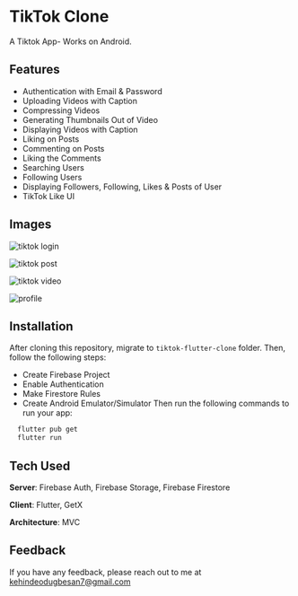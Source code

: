 # TikTok Clone

A Tiktok App- Works on Android. 

## Features
- Authentication with Email & Password
- Uploading Videos with Caption
- Compressing Videos
- Generating Thumbnails Out of Video
- Displaying Videos with Caption
- Liking on Posts
- Commenting on Posts
- Liking the Comments
- Searching Users
- Following Users
- Displaying Followers, Following, Likes & Posts of User
- TikTok Like UI

## Images
![tiktok login](https://github.com/kenny216/tiktok-clone-flutter/assets/127630486/b8f04db6-5e92-4e35-b472-c4ffe3899361)

![tiktok post](https://github.com/kenny216/tiktok-clone-flutter/assets/127630486/7b4096c9-700a-45eb-987a-4dae034a4cdf)

![tiktok video](https://github.com/kenny216/tiktok-clone-flutter/assets/127630486/2b5a7aab-0bc7-4282-851c-c904a045c87f)

![profile](https://github.com/kenny216/tiktok-clone-flutter/assets/127630486/ef906ca6-aeb3-4940-bce1-d0e2884bf86e)


## Installation
After cloning this repository, migrate to ```tiktok-flutter-clone``` folder. Then, follow the following steps:
- Create Firebase Project
- Enable Authentication
- Make Firestore Rules
- Create Android Emulator/Simulator
Then run the following commands to run your app:
```bash
  flutter pub get
  flutter run
```

## Tech Used
**Server**: Firebase Auth, Firebase Storage, Firebase Firestore

**Client**: Flutter, GetX

**Architecture**: MVC
    
## Feedback

If you have any feedback, please reach out to me at kehindeodugbesan7@gmail.com

